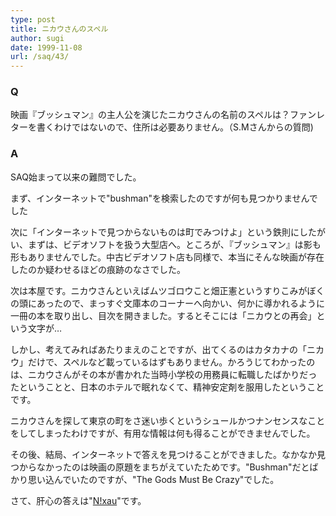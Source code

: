 ```yaml
---
type: post
title: ニカウさんのスペル
author: sugi
date: 1999-11-08
url: /saq/43/
---
```

### Q 

映画『ブッシュマン』の主人公を演じたニカウさんの名前のスペルは？ファンレターを書くわけではないので、住所は必要ありません。（S.Mさんからの質問)

### A 

SAQ始まって以来の難問でした。

まず、インターネットで"bushman"を検索したのですが何も見つかりませんでした

次に「インターネットで見つからないものは町でみつけよ」という鉄則にしたがい、まずは、ビデオソフトを扱う大型店へ。ところが、『ブッシュマン』は影も形もありませんでした。中古ビデオソフト店も同様で、本当にそんな映画が存在したのか疑わせるほどの痕跡のなさでした。

次は本屋です。ニカウさんといえばムツゴロウこと畑正憲というすりこみがぼくの頭にあったので、まっすぐ文庫本のコーナーへ向かい、何かに導かれるように一冊の本を取り出し、目次を開きました。するとそこには「ニカウとの再会」という文字が&hellip;

しかし、考えてみればあたりまえのことですが、出てくるのはカタカナの「ニカウ」だけで、スペルなど載っているはずもありません。かろうじてわかったのは、ニカウさんがその本が書かれた当時小学校の用務員に転職したばかりだったということと、日本のホテルで眠れなくて、精神安定剤を服用したということです。

ニカウさんを探して東京の町をさ迷い歩くというシュールかつナンセンスなことをしてしまったわけですが、有用な情報は何も得ることができませんでした。

その後、結局、インターネットで答えを見つけることができました。なかなか見つからなかったのは映画の原題をまちがえていたためです。"Bushman"だとばかり思い込んでいたのですが、"The Gods Must Be Crazy"でした。

さて、肝心の答えは"[N!xau](http://us.imdb.com/Name?N%21xau)"です。
